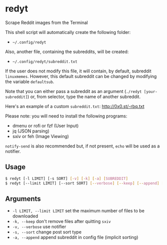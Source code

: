 # redyt

Scrape Reddit images from the Terminal

This shell script will automatically create the following folder:

  - `~/.config/redyt`

Also, another file, containing the subreddits, will be created:

  - `~/.config/redyt/subreddit.txt`

If the user does not modify this file, it will contain, by default, subreddit `linuxmemes`.
However, this default subreddit can be changed by modifying the variable `defaultsub`.

Note that you can either pass a subreddit as an argument (`./redyt [your-subreddit]`)
or, from selector, type the name of another subreddit.

Here's an example of a custom `subreddit.txt`: http://0x0.st/-rbq.txt

Please note: you will need to install the following programs:
  - dmenu or rofi or fzf (User Input)
  - jq (JSON parsing)
  - sxiv or feh (Image Viewing)

`notify-send` is also recommended but, if not present, `echo` will be used as a notifier.

## Usage

```sh
$ redyt [-l LIMIT] [-s SORT] [-v] [-k] [-a] [SUBREDDIT]
$ redyt [--limit LIMIT] [--sort SORT] [--verbose] [--keep] [--append] [SUBREDDIT]
```

## Arguments

* `-l LIMIT, --limit LIMIT` set the maximum number of files to be downloaded
* `-k, --keep` don't remove files after quitting `sxiv`
* `-v, --verbose` use notifier
* `-s, --sort` change post sort type
* `-a, --append` append subreddit in config file (implicit sorting)
